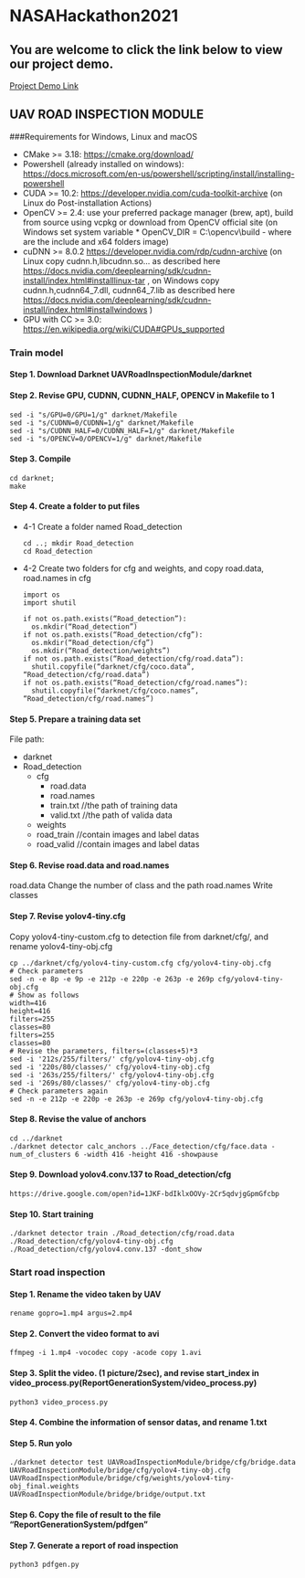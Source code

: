 # NASAHackathon2021

## You are welcome to click the link below to view our project demo.

[Project Demo Link](https://thebestyea.net/)

## UAV ROAD INSPECTION MODULE
###Requirements for Windows, Linux and macOS

* CMake >= 3.18: https://cmake.org/download/
*  Powershell (already installed on windows): https://docs.microsoft.com/en-us/powershell/scripting/install/installing-powershell
* CUDA >= 10.2: https://developer.nvidia.com/cuda-toolkit-archive (on Linux do Post-installation Actions)
* OpenCV >= 2.4: use your preferred package manager (brew, apt), build from source using vcpkg or download from OpenCV official site (on Windows set system variable * OpenCV_DIR = C:\opencv\build - where are the include and x64 folders image)
* cuDNN >= 8.0.2 https://developer.nvidia.com/rdp/cudnn-archive (on Linux copy cudnn.h,libcudnn.so... as described here https://docs.nvidia.com/deeplearning/sdk/cudnn-install/index.html#installlinux-tar , on Windows copy cudnn.h,cudnn64_7.dll, cudnn64_7.lib as described here https://docs.nvidia.com/deeplearning/sdk/cudnn-install/index.html#installwindows )
* GPU with CC >= 3.0: https://en.wikipedia.org/wiki/CUDA#GPUs_supported

### Train model
#### Step 1. Download  Darknet UAVRoadInspectionModule/darknet
#### Step 2. Revise GPU, CUDNN, CUDNN_HALF, OPENCV in Makefile to 1
    sed -i "s/GPU=0/GPU=1/g" darknet/Makefile
    sed -i "s/CUDNN=0/CUDNN=1/g" darknet/Makefile
    sed -i "s/CUDNN_HALF=0/CUDNN_HALF=1/g" darknet/Makefile
    sed -i "s/OPENCV=0/OPENCV=1/g" darknet/Makefile

#### Step 3. Compile
    cd darknet; 
    make
#### Step 4. Create a folder to put files
* 4-1 Create a folder named Road_detection

      cd ..; mkdir Road_detection
      cd Road_detection
* 4-2 Create two folders for cfg and weights, and copy road.data, road.names in cfg
      
      import os
      import shutil
      
      if not os.path.exists(“Road_detection”):
        os.mkdir(“Road_detection”)
      if not os.path.exists(“Road_detection/cfg”):
        os.mkdir(“Road_detection/cfg”) 
        os.mkdir(“Road_detection/weights”)
      if not os.path.exists(“Road_detection/cfg/road.data”):
        shutil.copyfile(“darknet/cfg/coco.data”, “Road_detection/cfg/road.data”)
      if not os.path.exists(“Road_detection/cfg/road.names”):
        shutil.copyfile(“darknet/cfg/coco.names”, “Road_detection/cfg/road.names”)
#### Step 5. Prepare a training data set

File path:

* darknet
* Road_detection
    - cfg
        * road.data
        * road.names
        *	train.txt	//the path of training data
        *	valid.txt	//the path of valida data
    -	weights
    -	road_train	//contain images and label datas
    -	road_valid	//contain images and label datas

#### Step 6. Revise road.data and road.names

road.data
Change the number of class and the path
road.names
Write classes

#### Step 7. Revise yolov4-tiny.cfg

Copy yolov4-tiny-custom.cfg to detection file from darknet/cfg/, and rename yolov4-tiny-obj.cfg

    cp ../darknet/cfg/yolov4-tiny-custom.cfg cfg/yolov4-tiny-obj.cfg
    # Check parameters
    sed -n -e 8p -e 9p -e 212p -e 220p -e 263p -e 269p cfg/yolov4-tiny-obj.cfg
    # Show as follows
    width=416
    height=416
    filters=255
    classes=80
    filters=255
    classes=80
    # Revise the parameters, filters=(classes+5)*3
    sed -i '212s/255/filters/' cfg/yolov4-tiny-obj.cfg
    sed -i '220s/80/classes/' cfg/yolov4-tiny-obj.cfg
    sed -i '263s/255/filters/' cfg/yolov4-tiny-obj.cfg
    sed -i '269s/80/classes/' cfg/yolov4-tiny-obj.cfg
    # Check parameters again
    sed -n -e 212p -e 220p -e 263p -e 269p cfg/yolov4-tiny-obj.cfg


#### Step 8. Revise the value of anchors

    cd ../darknet
    ./darknet detector calc_anchors ../Face_detection/cfg/face.data -num_of_clusters 6 -width 416 -height 416 -showpause
    
#### Step 9. Download yolov4.conv.137 to Road_detection/cfg

    https://drive.google.com/open?id=1JKF-bdIklxOOVy-2Cr5qdvjgGpmGfcbp
    
#### Step 10. Start training

    ./darknet detector train ./Road_detection/cfg/road.data ./Road_detection/cfg/yolov4-tiny-obj.cfg ./Road_detection/cfg/yolov4.conv.137 -dont_show

### Start road inspection

#### Step 1. Rename the video taken by UAV
    rename gopro=1.mp4 argus=2.mp4

#### Step 2. Convert the video format to avi
    ffmpeg -i 1.mp4 -vocodec copy -acode copy 1.avi
#### Step 3. Split the video. (1 picture/2sec), and revise start_index in video_process.py(ReportGenerationSystem/video_process.py)
    python3 video_process.py
#### Step 4. Combine the information of sensor datas, and rename 1.txt

#### Step 5. Run yolo

    ./darknet detector test UAVRoadInspectionModule/bridge/cfg/bridge.data UAVRoadInspectionModule/bridge/cfg/yolov4-tiny-obj.cfg       
    UAVRoadInspectionModule/bridge/cfg/weights/yolov4-tiny-obj_final.weights
    UAVRoadInspectionModule/bridge/bridge/output.txt
    
#### Step 6. Copy the file of result to the file “ReportGenerationSystem/pdfgen”

#### Step 7. Generate a report of road inspection

    python3 pdfgen.py
